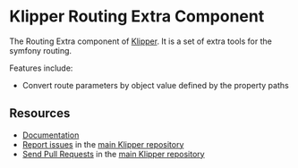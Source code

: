Klipper Routing Extra Component
===============================

The Routing Extra component of [Klipper](https://klipper.dev).
It is a set of extra tools for the symfony routing.

Features include:

- Convert route parameters by object value defined by the property paths


Resources
---------

- [Documentation](https://doc.klipper.dev)
- [Report issues](https://github.com/klipperdev/klipper/issues) in the
  [main Klipper repository](https://github.com/klipperdev/klipper)
- [Send Pull Requests](https://github.com/klipperdev/klipper/pulls) in the
  [main Klipper repository](https://github.com/klipperdev/klipper)
